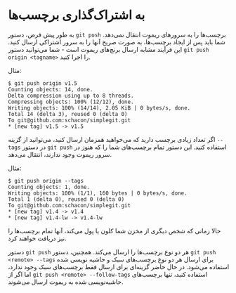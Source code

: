 # به اشتراک‌گذاری برچسب‌ها
به طور پیش فرض، دستور ``` git push ``` برچسب‌ها را به سرورهای ریموت انتقال نمی‌دهد. شما باید پس از ایجاد برچسب‌ها، به صورت صریح آنها را به سرور اشتراکی ارسال کنید. این فرآیند مشابه ارسال برنچ‌های ریموت است - شما می‌توانید دستور ``` git push origin <tagname> ``` را اجرا کنید.

مثال:
```
$ git push origin v1.5
Counting objects: 14, done.
Delta compression using up to 8 threads.
Compressing objects: 100% (12/12), done.
Writing objects: 100% (14/14), 2.05 KiB | 0 bytes/s, done.
Total 14 (delta 3), reused 0 (delta 0)
To git@github.com:schacon/simplegit.git
* [new tag] v1.5 -> v1.5
```
اگر تعداد زیادی برچسب دارید که می‌خواهید همزمان ارسال کنید، می‌توانید از گزینه ``` --tags ``` در دستور ``` git push ``` استفاده کنید. این دستور تمام برچسب‌های شما را که هنوز در سرور ریموت وجود 
ندارند، انتقال می‌دهد.

مثال:
```
$ git push origin --tags
Counting objects: 1, done.
Writing objects: 100% (1/1), 160 bytes | 0 bytes/s, done.
Total 1 (delta 0), reused 0 (delta 0)
To git@github.com:schacon/simplegit.git
* [new tag] v1.4 -> v1.4
* [new tag] v1.4-lw -> v1.4-lw
```
حالا زمانی که شخص دیگری از مخزن شما کلون یا پول می‌کند، آنها تمام برچسب‌ها را نیز دریافت خواهند کرد.

دستور ``` git push ``` هر دو نوع برچسب‌ها را ارسال می‌کند. همچنین، دستور ``` git push <remote> --tags ``` برای ارسال هر دو نوع برچسب‌های سبک و حاشیه‌ نویسی شده استفاده می‌شود. در حال حاضر گزینه‌ای برای ارسال فقط برچسب‌های سبک وجود ندارد، اما اگر از ``` git push <remote> --follow-tags ``` استفاده کنید، تنها برچسب‌های حاشیه‌نویسی شده به ریموت ارسال می‌شوند.